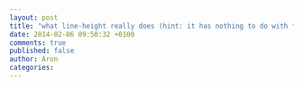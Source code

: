 ```yaml
---
layout: post
title: "what line-height really does (hint: it has nothing to do with fonts)"
date: 2014-02-06 09:50:32 +0100
comments: true
published: false
author: Aron
categories: 
---
```

